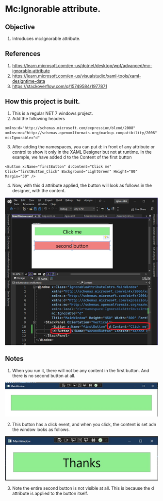 # Mc:Ignorable attribute.

## Objective
1. Introduces mc:Ignorable attribute.

## References
1. https://learn.microsoft.com/en-us/dotnet/desktop/wpf/advanced/mc-ignorable-attribute
2. https://learn.microsoft.com/en-us/visualstudio/xaml-tools/xaml-designtime-data
3. https://stackoverflow.com/q/15749584/1977871

## How this project is built.
1. This is a regular NET 7 windows project.
2. Add the following headers
```xaml
xmlns:d="http://schemas.microsoft.com/expression/blend/2008"
xmlns:mc="http://schemas.openxmlformats.org/markup-compatibility/2006"
mc:Ignorable="d"
``` 
3. After adding the namespaces, you can put d: in front of any attribute or control to show it only in the XAML Designer but not at runtime. In the example, we have added d to the Content of the first button

```xaml
<Button x:Name="firstButton" d:Content="Click me" Click="firstButton_Click" Background="LightGreen" Height="80" Margin="30" />
```

4. Now, with this d attribute applied, the button will look as follows in the designer, with the content.

![Wpf Window in the designer](images/50_50_WindowInDeisgner.jpg)

## Notes

1. When you run it, there will not be any content in the first button. And there is no second button at all.

![Wpf app in running](images/51_50_RunningApp.jpg)

2. This button has a click event, and when you click, the content is set adn the window looks as follows.

![Running Wpf app after button click](images/52_50_RunningAppAfterButtonClick.jpg)

3. Note the entire second button is not visible at all. This is because the d attribute is applied to the button itself.

